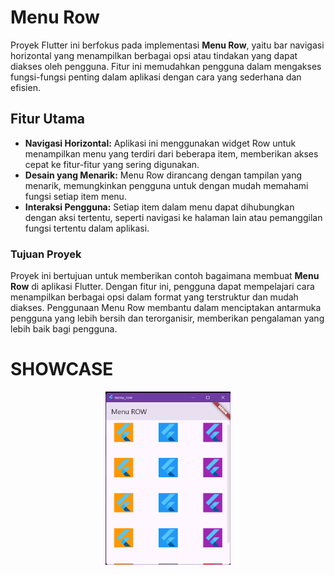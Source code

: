 # Menu Row

Proyek Flutter ini berfokus pada implementasi **Menu Row**, yaitu bar navigasi horizontal yang menampilkan berbagai opsi atau tindakan yang dapat diakses oleh pengguna. Fitur ini memudahkan pengguna dalam mengakses fungsi-fungsi penting dalam aplikasi dengan cara yang sederhana dan efisien.

## Fitur Utama
- **Navigasi Horizontal:** Aplikasi ini menggunakan widget Row untuk menampilkan menu yang terdiri dari beberapa item, memberikan akses cepat ke fitur-fitur yang sering digunakan.
- **Desain yang Menarik:** Menu Row dirancang dengan tampilan yang menarik, memungkinkan pengguna untuk dengan mudah memahami fungsi setiap item menu.
- **Interaksi Pengguna:** Setiap item dalam menu dapat dihubungkan dengan aksi tertentu, seperti navigasi ke halaman lain atau pemanggilan fungsi tertentu dalam aplikasi.

### Tujuan Proyek
Proyek ini bertujuan untuk memberikan contoh bagaimana membuat **Menu Row** di aplikasi Flutter. Dengan fitur ini, pengguna dapat mempelajari cara menampilkan berbagai opsi dalam format yang terstruktur dan mudah diakses. Penggunaan Menu Row membantu dalam menciptakan antarmuka pengguna yang lebih bersih dan terorganisir, memberikan pengalaman yang lebih baik bagi pengguna.

# SHOWCASE
<div align="center">
  <img src="https://raw.githubusercontent.com/TEUNGKU-ZULKIFLI/PROJECT-FLUTTER/refs/heads/master/asset/img/009.1.png" width="200px"/>
</div>
